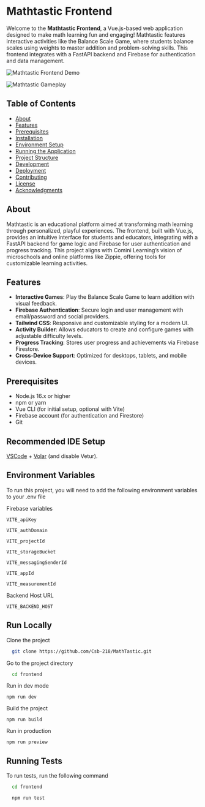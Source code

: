 # Mathtastic Frontend

Welcome to the **Mathtastic Frontend**, a Vue.js-based web application designed to make math learning fun and engaging! Mathtastic features interactive activities like the Balance Scale Game, where students balance scales using weights to master addition and problem-solving skills. This frontend integrates with a FastAPI backend and Firebase for authentication and data management.

![Mathtastic Frontend Demo](https://res.cloudinary.com/dz3aj0ti8/image/upload/v1745082026/Screenshot_2025-04-19_at_10.30.01_PM_pykv6l.png)  

![Mathtastic Gameplay](https://res.cloudinary.com/dz3aj0ti8/image/upload/v1745078757/Screen_Recording_2025-04-14_at_4.18.26_PM_pcwl6m.gif)

## Table of Contents
- [About](#about)
- [Features](#features)
- [Prerequisites](#prerequisites)
- [Installation](#installation)
- [Environment Setup](#environment-setup)
- [Running the Application](#running-the-application)
- [Project Structure](#project-structure)
- [Development](#development)
- [Deployment](#deployment)
- [Contributing](#contributing)
- [License](#license)
- [Acknowledgments](#acknowledgments)

## About
Mathtastic is an educational platform aimed at transforming math learning through personalized, playful experiences. The frontend, built with Vue.js, provides an intuitive interface for students and educators, integrating with a FastAPI backend for game logic and Firebase for user authentication and progress tracking. This project aligns with Comini Learning’s vision of microschools and online platforms like Zippie, offering tools for customizable learning activities.

## Features
- **Interactive Games**: Play the Balance Scale Game to learn addition with visual feedback.
- **Firebase Authentication**: Secure login and user management with email/password and social providers.
- **Tailwind CSS**: Responsive and customizable styling for a modern UI.
- **Activity Builder**: Allows educators to create and configure games with adjustable difficulty levels.
- **Progress Tracking**: Stores user progress and achievements via Firebase Firestore.
- **Cross-Device Support**: Optimized for desktops, tablets, and mobile devices.

## Prerequisites
- Node.js 16.x or higher
- npm or yarn
- Vue CLI (for initial setup, optional with Vite)
- Firebase account (for authentication and Firestore)
- Git

## Recommended IDE Setup

[VSCode](https://code.visualstudio.com/) + [Volar](https://marketplace.visualstudio.com/items?itemName=Vue.volar) (and disable Vetur).

## Environment Variables

To run this project, you will need to add the following environment variables to your .env file

Firebase variables

`VITE_apiKey`

`VITE_authDomain`

`VITE_projectId`

`VITE_storageBucket`

`VITE_messagingSenderId`

`VITE_appId`

`VITE_measurementId`

Backend Host URL

`VITE_BACKEND_HOST`

## Run Locally

Clone the project

```bash
  git clone https://github.com/Csb-218/MathTastic.git
```

Go to the project directory

```bash
  cd frontend
```
Run in dev mode 

```
npm run dev
```

Build the project

```
npm run build
```

Run in production

```
npm run preview
```

## Running Tests

To run tests, run the following command

```bash
  cd frontend
```
```bash
  npm run test
```
